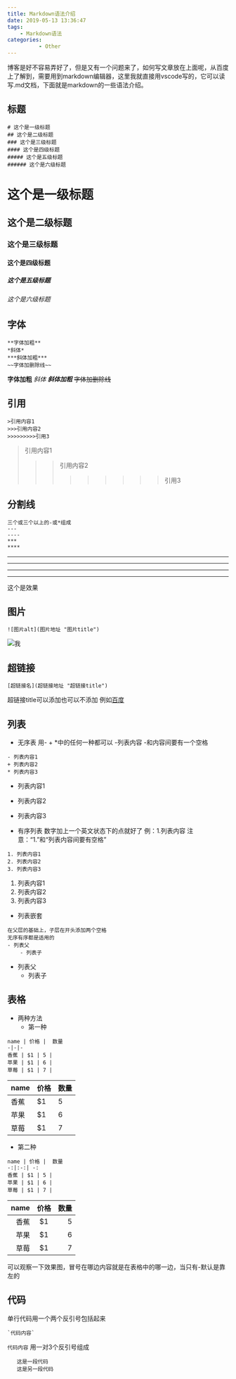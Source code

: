 ```yaml
---
title: Markdown语法介绍
date: 2019-05-13 13:36:47
tags: 
    - Markdown语法
categories:
          - Other
---
```

博客是好不容易弄好了，但是又有一个问题来了，如何写文章放在上面呢，从百度上了解到，需要用到markdown编辑器，这里我就直接用vscode写的，它可以读写.md文档，下面就是markdown的一些语法介绍。<!--more-->

## 标题

```
# 这个是一级标题
## 这个是二级标题
### 这个是三级标题
#### 这个是四级标题
##### 这个是五级标题
###### 这个是六级标题
```

# 这个是一级标题
## 这个是二级标题
### 这个是三级标题
#### 这个是四级标题
##### 这个是五级标题
###### 这个是六级标题

## 字体

```
**字体加粗**
*斜体*
***斜体加粗***
~~字体加删除线~~
```
**字体加粗**
*斜体*
***斜体加粗***
~~字体加删除线~~

## 引用

```
>引用内容1
>>>引用内容2
>>>>>>>>>引用3
```

>引用内容1
>>>引用内容2
>>>>>>>>>引用3

## 分割线

```
三个或三个以上的-或*组成
---
----
***
****
```

---
----
***
****
这个是效果

## 图片

```
![图片alt](图片地址 "图片title")
```
![我](https://ss3.bdstatic.com/70cFv8Sh_Q1YnxGkpoWK1HF6hhy/it/u=3070055457,3478407808&fm=26&gp=0.jpg "风景")

## 超链接

```
[超链接名](超链接地址 "超链接title")
```

超链接title可以添加也可以不添加
例如[百度](http://www.baidu.com)

## 列表

+ 无序表
用- + *中的任何一种都可以
-列表内容    -和内容间要有一个空格

```
- 列表内容1
+ 列表内容2
* 列表内容3
```

- 列表内容1
+ 列表内容2
* 列表内容3
+ 有序列表
数字加上一个英文状态下的点就好了
例：1.列表内容  注意：“1.”和“列表内容间要有空格”

```
1. 列表内容1
2. 列表内容2
3. 列表内容3
```

1. 列表内容1
2. 列表内容2
3. 列表内容3
+ 列表嵌套

```
在父层的基础上，子层在开头添加两个空格
无序有序都是适用的
- 列表父
    - 列表子
```

- 列表父
  - 列表子

## 表格

+ 两种方法
  + 第一种

```
name | 价格 |  数量  
-|-|-
香蕉 | $1 | 5 |
苹果 | $1 | 6 |
草莓 | $1 | 7 |
```

name | 价格 |  数量  
-|-|-
香蕉 | $1 | 5 |
苹果 | $1 | 6 |
草莓 | $1 | 7 |
  + 第二种

```
name | 价格 |  数量  
-:|:-:| -:
香蕉 | $1 | 5 |
苹果 | $1 | 6 |
草莓 | $1 | 7 |
```

name | 价格 |  数量  
-:|:-:| -:
香蕉 | $1 | 5 |
苹果 | $1 | 6 |
草莓 | $1 | 7 |
可以观察一下效果图，冒号在哪边内容就是在表格中的哪一边，当只有-默认是靠左的

## 代码

单行代码用一个两个反引号包括起来

```
`代码内容`
```

`代码内容`
用一对3个反引号组成

```
   这是一段代码
   这是另一段代码
```